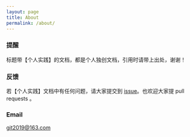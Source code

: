 ```yaml
---
layout: page
title: About
permalink: /about/
---
```



### 提醒
标题带【个人实践】的文档，都是个人独创文档，引用时请带上出处，谢谢！

### 反馈
若【个人实践】文档中有任何问题，请大家提交到 [issue](https://github.com/DevOpsLakes/devopslakes.github.io/issues)。也欢迎大家提 pull requests 。

### Email

[git2019@163.com](mailto:git2019@163.com)
